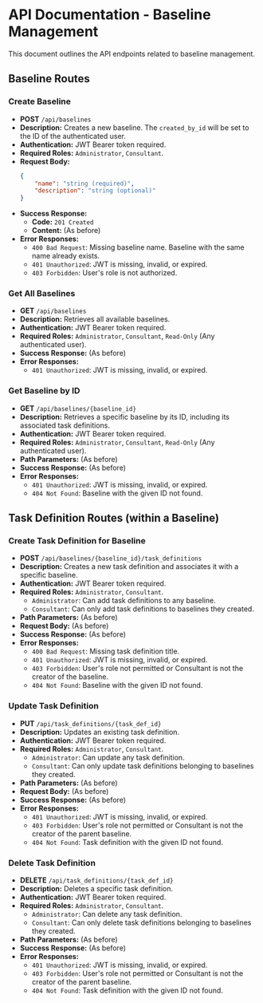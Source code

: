# API Documentation - Baseline Management

This document outlines the API endpoints related to baseline management.

## Baseline Routes

### Create Baseline

*   **POST** `/api/baselines`
*   **Description:** Creates a new baseline. The `created_by_id` will be set to the ID of the authenticated user.
*   **Authentication:** JWT Bearer token required.
*   **Required Roles:** `Administrator`, `Consultant`.
*   **Request Body:**
    ```json
    {
        "name": "string (required)",
        "description": "string (optional)"
    }
    ```
*   **Success Response:**
    *   **Code:** `201 Created`
    *   **Content:** (As before)
*   **Error Responses:**
    *   `400 Bad Request`: Missing baseline name. Baseline with the same name already exists.
    *   `401 Unauthorized`: JWT is missing, invalid, or expired.
    *   `403 Forbidden`: User's role is not authorized.

### Get All Baselines

*   **GET** `/api/baselines`
*   **Description:** Retrieves all available baselines.
*   **Authentication:** JWT Bearer token required.
*   **Required Roles:** `Administrator`, `Consultant`, `Read-Only` (Any authenticated user).
*   **Success Response:** (As before)
*   **Error Responses:**
    *   `401 Unauthorized`: JWT is missing, invalid, or expired.

### Get Baseline by ID

*   **GET** `/api/baselines/{baseline_id}`
*   **Description:** Retrieves a specific baseline by its ID, including its associated task definitions.
*   **Authentication:** JWT Bearer token required.
*   **Required Roles:** `Administrator`, `Consultant`, `Read-Only` (Any authenticated user).
*   **Path Parameters:** (As before)
*   **Success Response:** (As before)
*   **Error Responses:**
    *   `401 Unauthorized`: JWT is missing, invalid, or expired.
    *   `404 Not Found`: Baseline with the given ID not found.

## Task Definition Routes (within a Baseline)

### Create Task Definition for Baseline

*   **POST** `/api/baselines/{baseline_id}/task_definitions`
*   **Description:** Creates a new task definition and associates it with a specific baseline.
*   **Authentication:** JWT Bearer token required.
*   **Required Roles:** `Administrator`, `Consultant`.
    *   `Administrator`: Can add task definitions to any baseline.
    *   `Consultant`: Can only add task definitions to baselines they created.
*   **Path Parameters:** (As before)
*   **Request Body:** (As before)
*   **Success Response:** (As before)
*   **Error Responses:**
    *   `400 Bad Request`: Missing task definition title.
    *   `401 Unauthorized`: JWT is missing, invalid, or expired.
    *   `403 Forbidden`: User's role not permitted or Consultant is not the creator of the baseline.
    *   `404 Not Found`: Baseline with the given ID not found.

### Update Task Definition

*   **PUT** `/api/task_definitions/{task_def_id}`
*   **Description:** Updates an existing task definition.
*   **Authentication:** JWT Bearer token required.
*   **Required Roles:** `Administrator`, `Consultant`.
    *   `Administrator`: Can update any task definition.
    *   `Consultant`: Can only update task definitions belonging to baselines they created.
*   **Path Parameters:** (As before)
*   **Request Body:** (As before)
*   **Success Response:** (As before)
*   **Error Responses:**
    *   `401 Unauthorized`: JWT is missing, invalid, or expired.
    *   `403 Forbidden`: User's role not permitted or Consultant is not the creator of the parent baseline.
    *   `404 Not Found`: Task definition with the given ID not found.

### Delete Task Definition

*   **DELETE** `/api/task_definitions/{task_def_id}`
*   **Description:** Deletes a specific task definition.
*   **Authentication:** JWT Bearer token required.
*   **Required Roles:** `Administrator`, `Consultant`.
    *   `Administrator`: Can delete any task definition.
    *   `Consultant`: Can only delete task definitions belonging to baselines they created.
*   **Path Parameters:** (As before)
*   **Success Response:** (As before)
*   **Error Responses:**
    *   `401 Unauthorized`: JWT is missing, invalid, or expired.
    *   `403 Forbidden`: User's role not permitted or Consultant is not the creator of the parent baseline.
    *   `404 Not Found`: Task definition with the given ID not found.
